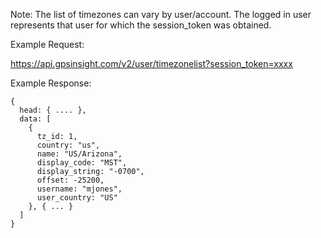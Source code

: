 Note: The list of timezones can vary by user/account. The logged in user represents that user for which the session_token was obtained.

Example Request:

https://api.gpsinsight.com/v2/user/timezonelist?session_token=xxxx

Example Response:

    {
      head: { .... },
      data: [
        {
          tz_id: 1,
          country: "us",
          name: "US/Arizona",
          display_code: "MST",
          display_string: "-0700",
          offset: -25200,
          username: "mjones",
          user_country: "US"
        }, { ... }
      ]
    }
